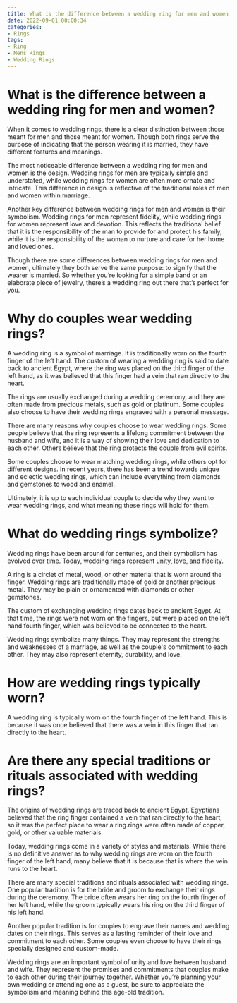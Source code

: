 ```yaml
---
title: What is the difference between a wedding ring for men and women
date: 2022-09-01 00:00:34
categories:
- Rings
tags:
- Ring
- Mens Rings
- Wedding Rings
---
```



#  What is the difference between a wedding ring for men and women?

When it comes to wedding rings, there is a clear distinction between those meant for men and those meant for women. Though both rings serve the purpose of indicating that the person wearing it is married, they have different features and meanings.

The most noticeable difference between a wedding ring for men and women is the design. Wedding rings for men are typically simple and understated, while wedding rings for women are often more ornate and intricate. This difference in design is reflective of the traditional roles of men and women within marriage.

Another key difference between wedding rings for men and women is their symbolism. Wedding rings for men represent fidelity, while wedding rings for women represent love and devotion. This reflects the traditional belief that it is the responsibility of the man to provide for and protect his family, while it is the responsibility of the woman to nurture and care for her home and loved ones.

Though there are some differences between wedding rings for men and women, ultimately they both serve the same purpose: to signify that the wearer is married. So whether you’re looking for a simple band or an elaborate piece of jewelry, there’s a wedding ring out there that’s perfect for you.

#  Why do couples wear wedding rings?

A wedding ring is a symbol of marriage. It is traditionally worn on the fourth finger of the left hand. The custom of wearing a wedding ring is said to date back to ancient Egypt, where the ring was placed on the third finger of the left hand, as it was believed that this finger had a vein that ran directly to the heart.

The rings are usually exchanged during a wedding ceremony, and they are often made from precious metals, such as gold or platinum. Some couples also choose to have their wedding rings engraved with a personal message.

There are many reasons why couples choose to wear wedding rings. Some people believe that the ring represents a lifelong commitment between the husband and wife, and it is a way of showing their love and dedication to each other. Others believe that the ring protects the couple from evil spirits.

Some couples choose to wear matching wedding rings, while others opt for different designs. In recent years, there has been a trend towards unique and eclectic wedding rings, which can include everything from diamonds and gemstones to wood and enamel.

Ultimately, it is up to each individual couple to decide why they want to wear wedding rings, and what meaning these rings will hold for them.

#  What do wedding rings symbolize?

Wedding rings have been around for centuries, and their symbolism has evolved over time. Today, wedding rings represent unity, love, and fidelity.

A ring is a circlet of metal, wood, or other material that is worn around the finger. Wedding rings are traditionally made of gold or another precious metal. They may be plain or ornamented with diamonds or other gemstones.

The custom of exchanging wedding rings dates back to ancient Egypt. At that time, the rings were not worn on the fingers, but were placed on the left hand fourth finger, which was believed to be connected to the heart.

Wedding rings symbolize many things. They may represent the strengths and weaknesses of a marriage, as well as the couple's commitment to each other. They may also represent eternity, durability, and love.

#  How are wedding rings typically worn?

A wedding ring is typically worn on the fourth finger of the left hand. This is because it was once believed that there was a vein in this finger that ran directly to the heart.

#  Are there any special traditions or rituals associated with wedding rings?

The origins of wedding rings are traced back to ancient Egypt. Egyptians believed that the ring finger contained a vein that ran directly to the heart, so it was the perfect place to wear a ring.rings were often made of copper, gold, or other valuable materials.

Today, wedding rings come in a variety of styles and materials. While there is no definitive answer as to why wedding rings are worn on the fourth finger of the left hand, many believe that it is because that is where the vein runs to the heart.

There are many special traditions and rituals associated with wedding rings. One popular tradition is for the bride and groom to exchange their rings during the ceremony. The bride often wears her ring on the fourth finger of her left hand, while the groom typically wears his ring on the third finger of his left hand.

Another popular tradition is for couples to engrave their names and wedding dates on their rings. This serves as a lasting reminder of their love and commitment to each other. Some couples even choose to have their rings specially designed and custom-made.

Wedding rings are an important symbol of unity and love between husband and wife. They represent the promises and commitments that couples make to each other during their journey together. Whether you’re planning your own wedding or attending one as a guest, be sure to appreciate the symbolism and meaning behind this age-old tradition.